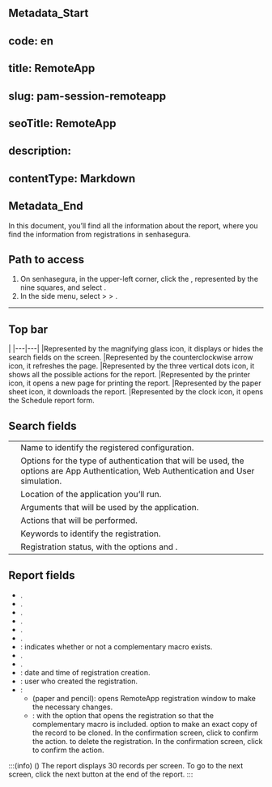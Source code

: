 ## Metadata_Start 
## code: en
## title: RemoteApp 
## slug: pam-session-remoteapp 
## seoTitle: RemoteApp 
## description:  
## contentType: Markdown 
## Metadata_End
In this document, you’ll find all the information about the  report, where you find the information from  registrations in senhasegura.

## Path to access

1. On senhasegura, in the upper-left corner, click the , represented by the nine squares, and select .
2. In the side menu, select  >  > .

---
## Top bar
|
|---|---|
|Represented by the magnifying glass icon, it displays or hides the search fields on the screen.
|Represented by the counterclockwise arrow icon, it refreshes the page.
|Represented by the three vertical dots icon, it shows all the possible actions for the report.
|Represented by the printer icon, it opens a new page for printing the report.
|Represented by the paper sheet icon, it downloads the report.
|Represented by the clock icon, it opens the Schedule report form.

## Search fields
| | |
|---|---|
| | Name to identify the registered configuration.|
| | Options for the type of authentication that will be used, the options are App Authentication, Web Authentication and User simulation. |
| | Location of the application you’ll run.|
| | Arguments that will be used by the application.|
| | Actions that will be performed.|
| | Keywords to identify the registration.|
| | Registration status, with the options  and .|


## Report fields

* .
* .
* .
* .
* .
* .
* : indicates whether or not a complementary macro exists.
* .
* .
* : date and time of registration creation.
* : user who created the registration.
* :
    *  (paper and pencil): opens RemoteApp registration window to make the necessary changes.
    * : with the option  that opens the  registration so that the complementary macro is included.  option to make an exact copy of the record to be cloned. In the confirmation screen, click  to confirm the action.  to delete the registration. In the confirmation screen, click  to confirm the action.



:::(info) ()
The report displays 30 records per screen. To go to the next screen, click the next button at the end of the report.
:::

